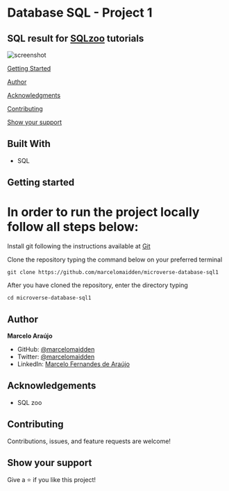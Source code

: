 # Database SQL - Project 1

## SQL result for [SQLzoo](https://sqlzoo.net/) tutorials

![screenshot](./screenshot.png)


[Getting Started](#getting-started)

[Author](#author)

[Acknowledgments](#acknowledgements)

[Contributing](#contributing)

[Show your support](#show-your-support)


## Built With

- SQL

## Getting started
# In order to run the project locally follow all steps below:
Install git following the instructions available at [Git](https://git-scm.com/downloads)

Clone the repository typing the command below on your preferred terminal

    git clone https://github.com/marcelomaidden/microverse-database-sql1

After you have cloned the repository, enter the directory typing 
        
    cd microverse-database-sql1

## Author

**Marcelo Araújo**

- GitHub: [@marcelomaidden](https://github.com/marcelomaidden)
- Twitter: [@marcelomaidden](https://twitter.com/marcelomaidden)
- LinkedIn: [Marcelo Fernandes de Araújo](https://www.linkedin.com/in/marcelo-fernandes-de-ara%C3%BAjo-56700a171/)

## Acknowledgements
- SQL zoo

##  Contributing

Contributions, issues, and feature requests are welcome!

## Show your support

Give a ⭐️ if you like this project!


